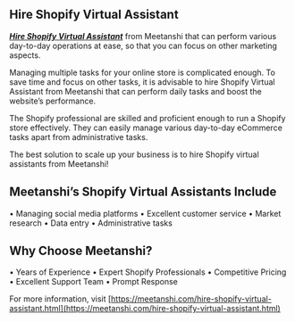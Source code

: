 ## Hire Shopify Virtual Assistant

 ***[Hire Shopify Virtual Assistant](https://meetanshi.com/hire-shopify-virtual-assistant.html)*** from Meetanshi that can perform various day-to-day operations at ease, so that you can focus on other marketing aspects.

Managing multiple tasks for your online store is complicated enough. To save time and focus on other tasks, it is advisable to hire Shopify Virtual Assistant from Meetanshi that can perform daily tasks and boost the website’s performance.

 The Shopify professional are skilled and proficient enough to run a Shopify store effectively. They can easily manage various day-to-day eCommerce tasks apart from administrative tasks.
 
 The best solution to scale up your business is to hire Shopify virtual assistants from Meetanshi!


## Meetanshi’s Shopify Virtual Assistants Include

•       Managing social media platforms
•       Excellent customer service
•       Market research
•       Data entry
•       Administrative tasks

## Why Choose Meetanshi?

•       Years of Experience
•       Expert Shopify Professionals
•       Competitive Pricing
•       Excellent Support Team
•       Prompt Response

For more information, visit [https://meetanshi.com/hire-shopify-virtual-assistant.html](https://meetanshi.com/hire-shopify-virtual-assistant.html)


